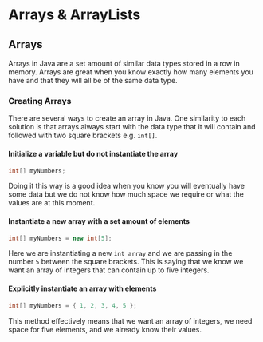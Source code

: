 # Arrays & ArrayLists

## Arrays
Arrays in Java are a set amount of similar data types stored in a row in memory. Arrays are great when you know exactly how many elements you have and that they will all be of the same data type.

### Creating Arrays
There are several ways to create an array in Java. One similarity to each solution is that arrays always start with the data type that it will contain and followed with two square brackets e.g. `int[]`.

#### Initialize a variable but do not instantiate the array

```java
int[] myNumbers;
```

Doing it this way is a good idea when you know you will eventually have some data but we do not know how much space we require or what the values are at this moment.

#### Instantiate a new array with a set amount of elements

```java
int[] myNumbers = new int[5];
```

Here we are instantiating a new `int array` and we are passing in the number `5` between the square brackets. This is saying that we know we want an array of integers that can contain up to five integers.

#### Explicitly instantiate an array with elements

```java
int[] myNumbers = { 1, 2, 3, 4, 5 };
```

This method effectively means that we want an array of integers, we need space for five elements, and we already know their values.